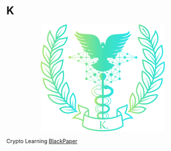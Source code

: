 # K
<p align="center">
  <img src="src/Logo.png" style="width:325px";>
</p>

Crypto Learning
[BlackPaper](https://github.com/Bingonemo123/K/blob/main/Blackpaper.md)
